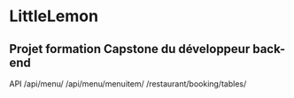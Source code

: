 # LittleLemon
## Projet formation Capstone du développeur back-end

API
/api/menu/
/api/menu/menuitem/
/restaurant/booking/tables/